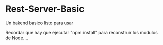 # Rest-Server-Basic
Un bakend basico listo para usar 

Recordar que hay que ejecutar "npm install" para reconstruir los modulos de Node....
